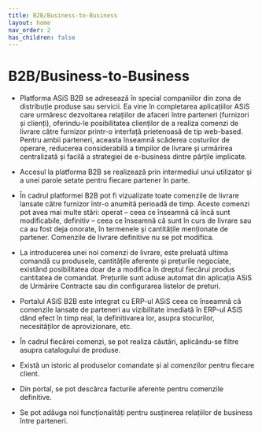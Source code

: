 ```yaml
---
title: B2B/Business-to-Business
layout: home
nav_order: 2
has_children: false
---
```

# B2B/Business-to-Business

- Platforma ASiS B2B se adresează în special companiilor din zona de distribuție produse sau servicii. Ea vine în completarea aplicațiilor ASiS care urmăresc dezvoltarea relațiilor de afaceri între parteneri (furnizori și clienți), oferindu-le posibilitatea clienților de a realiza comenzi de livrare către furnizor printr-o interfață prietenoasă de tip web-based. Pentru ambii parteneri, aceasta înseamnă scăderea costurilor de operare, reducerea considerabilă a timpilor de livrare și urmărirea centralizată și facilă a strategiei de e-business dintre părțile implicate.

- Accesul la platforma B2B se realizează prin intermediul unui utilizator și a unei parole setate pentru fiecare partener în parte.
- În cadrul platformei B2B pot fi vizualizate toate comenzile de livrare lansate către furnizor într-o anumită perioadă de timp. Aceste comenzi pot avea mai multe stări: operat – ceea ce înseamnă că încă sunt modificabile, definitiv – ceea ce înseamnă că sunt în curs de livrare sau ca au fost deja onorate, în termenele și cantitățile menționate de partener. Comenzile de livrare definitive nu se pot modifica.
- La introducerea unei noi comenzi de livrare, este preluată ultima comandă cu produsele, cantitățile aferente și prețurile negociate, existând posibilitatea doar de a modifica în dreptul fiecărui produs cantitatea de comandat. Prețurile sunt aduse automat din aplicația ASiS de Urmărire Contracte sau din configurarea listelor de preturi.
- Portalul ASiS B2B este integrat cu ERP-ul ASiS ceea ce înseamnă că comenzile lansate de parteneri au vizibilitate imediată în ERP-ul ASiS dând efect în timp real, la definitivarea lor, asupra stocurilor, necesităților de aprovizionare, etc.
- În cadrul fiecărei comenzi, se pot realiza căutări, aplicându-se filtre asupra catalogului de produse.
- Există un istoric al produselor comandate și al comenzilor pentru fiecare client.
- Din portal, se pot descărca facturile aferente pentru comenzile definitive.
- Se pot adăuga noi funcționalități pentru susținerea relațiilor de business între parteneri.

